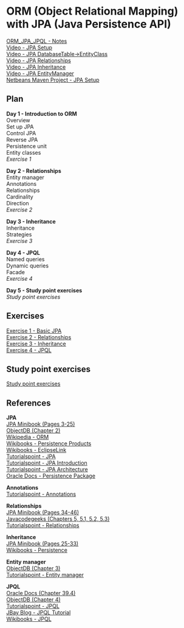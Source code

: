 # ORM (Object Relational Mapping) with JPA (Java Persistence API)
<a href="ORM_JPA_JPQL-Notes.pdf" target="_blank">ORM_JPA_JPQL - Notes</a><br>
<a href="https://www.twitch.tv/videos/168683174" target="_blank">Video - JPA Setup</a><br>
<a href="https://www.twitch.tv/videos/168934609" target="_blank">Video - JPA DatabaseTable->EntityClass</a><br>
<a href="https://www.twitch.tv/videos/168939780" target="_blank">Video - JPA Relationships</a><br>
<a href="https://www.twitch.tv/videos/169158387" target="_blank">Video - JPA Inheritance</a><br>
<a href="https://www.twitch.tv/videos/169257550" target="_blank">Video - JPA EntityManager</a><br>
<a href="jpa/" target="_blank">Netbeans Maven Project - JPA Setup</a><br>

## Plan

**Day 1 - Introduction to ORM**<br>
Overview<br>
Set up JPA<br>
Control JPA<br>
Reverse JPA<br>
Persistence unit<br>
Entity classes<br>
*Exercise 1*<br>

**Day 2 - Relationships**<br>
Entity manager<br>
Annotations<br>
Relationships<br>
Cardinality<br>
Direction<br>
*Exercise 2*<br>

**Day 3 - Inheritance**<br>
Inheritance<br>
Strategies<br>
*Exercise 3*<br>

**Day 4 - JPQL**<br>
Named queries<br>
Dynamic queries<br>
Facade<br>
*Exercise 4*<br>

**Day 5 - Study point exercises**<br>
*Study point exercises*

## Exercises
[Exercise 1 - Basic JPA](https://docs.google.com/document/d/1CB9LYW6uzFy6ibe7fLSHGI_5Ymx6kzdSdARNtsNO0ME/edit?usp=sharing)<br>
[Exercise 2 - Relationships](https://docs.google.com/document/d/1Juic12T0bjb2sf-9dTuxrKXa1l5QA6ak-wTTINlK4dY/edit?usp=sharing)<br>
[Exercise 3 - Inheritance](https://docs.google.com/document/d/1IiTDPL4wDW_0S8sWAHxH_ijYu9SyB6xzyql7aRnTomI/edit?usp=sharing)<br>
[Exercise 4 - JPQL](https://docs.google.com/document/d/18QeY8y6yz0JVo39gQfQ22InDUHtBN29ViFao5s4tQPc/edit?usp=sharing)

## Study point exercises
[Study point exercises](https://docs.google.com/document/d/1BKihRmnhl18P5GCzSlO3UnDlUBm5fEaLUalaiTTxev4/edit?usp=sharing)

## References

**JPA**<br>
<a href="https://www.javacodegeeks.com/minibook/jpa-minibook" target="_blank">JPA Minibook (Pages 3-25)</a><br>
<a href="http://www.objectdb.com/java/jpa" target="_blank">ObjectDB (Chapter 2)</a><br>
<a href="https://en.wikipedia.org/wiki/Object-relational_mapping" target="_blank">Wikipedia - ORM</a><br>
<a href="https://en.wikibooks.org/wiki/Java_Persistence/Persistence_Products" target="_blank">Wikibooks - Persistence Products</a><br>
<a href="https://en.wikibooks.org/wiki/Java_Persistence/EclipseLink" target="_blank">Wikibooks - EclipseLink</a><br>
<a href="https://www.tutorialspoint.com/jpa" target="_blank">Tutorialspoint - JPA</a><br>
<a href="https://www.tutorialspoint.com/jpa/jpa_introduction.htm" target="_blank">Tutorialspoint - JPA Introduction</a><br>
<a href="https://www.tutorialspoint.com/jpa/jpa_architecture.htm" target="_blank">Tutorialspoint - JPA Architecture</a><br>
<a href="https://docs.oracle.com/javaee/7/api/javax/persistence/package-summary.html" target="_blank">Oracle Docs - Persistence Package</a><br>

**Annotations**<br>
<a href="https://www.tutorialspoint.com/jpa/jpa_orm_components.htm" target="_blank">Tutorialspoint - Annotations</a><br>

**Relationships**<br>
<a href="https://www.javacodegeeks.com/minibook/jpa-minibook" target="_blank">JPA Minibook (Pages 34-46)</a><br>
<a href="https://www.javacodegeeks.com/2015/02/jpa-tutorial.html" target="_blank">Javacodegeeks (Chapters 5, 5.1, 5.2, 5.3)</a><br>
<a href="https://www.tutorialspoint.com/jpa/jpa_entity_relationships.htm" target="_blank">Tutorialspoint - Relationships</a><br>

**Inheritance**<br>
<a href="https://www.javacodegeeks.com/minibook/jpa-minibook" target="_blank">JPA Minibook (Pages 25-33)</a><br>
<a href="https://en.wikibooks.org/wiki/Java_Persistence/Inheritance" target="_blank">Wikibooks - Persistence</a><br>

**Entity manager**<br>
<a href="http://www.objectdb.com/java/jpa" target="_blank">ObjectDB (Chapter 3)</a><br>
<a href="https://www.tutorialspoint.com/jpa/jpa_entity_managers.htm" target="_blank">Tutorialspoint - Entity manager</a><br>

**JPQL**<br>
<a href="https://docs.oracle.com/javaee/7/tutorial/partpersist.htm" target="_blank">Oracle Docs (Chapter 39.4)</a><br>
<a href="http://www.objectdb.com/java/jpa" target="_blank">ObjectDB (Chapter 4)</a><br>
<a href="https://www.tutorialspoint.com/jpa/jpa_jpql.htm" target="_blank">Tutorialspoint - JPQL</a><br>
<a href="http://blog.jbaysolutions.com/2014/10/16/jpa-2-tutorial-queries-on-the-model/" target="_blank">JBay Blog - JPQL Tutorial</a><br>
<a href="https://en.wikibooks.org/wiki/Java_Persistence/JPQL" target="_blank">Wikibooks - JPQL</a>